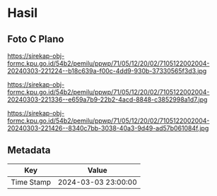 # Hasil

## Foto C Plano

https://sirekap-obj-formc.kpu.go.id/54b2/pemilu/ppwp/71/05/12/20/02/7105122002004-20240303-221224--b18c639a-f00c-4dd9-930b-37330565f3d3.jpg

https://sirekap-obj-formc.kpu.go.id/54b2/pemilu/ppwp/71/05/12/20/02/7105122002004-20240303-221336--e659a7b9-22b2-4acd-8848-c3852998a1d7.jpg

https://sirekap-obj-formc.kpu.go.id/54b2/pemilu/ppwp/71/05/12/20/02/7105122002004-20240303-221426--8340c7bb-3038-40a3-9d49-ad57b061084f.jpg


## Metadata

| Key        | Value               |
| ---------- | ------------------- |
| Time Stamp | 2024-03-03 23:00:00 |



